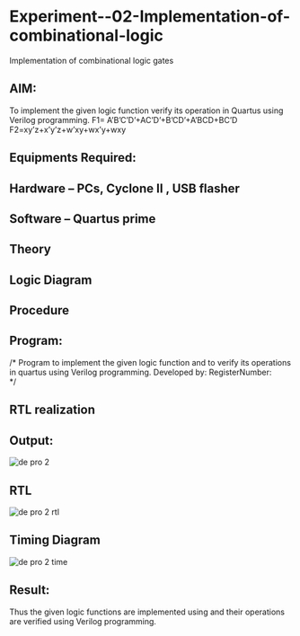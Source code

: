 # Experiment--02-Implementation-of-combinational-logic
Implementation of combinational logic gates
 
## AIM:
To implement the given logic function verify its operation in Quartus using Verilog programming.
 F1= A’B’C’D’+AC’D’+B’CD’+A’BCD+BC’D
F2=xy’z+x’y’z+w’xy+wx’y+wxy
 
 
 
## Equipments Required:
## Hardware – PCs, Cyclone II , USB flasher
## Software – Quartus prime


## Theory
 

## Logic Diagram
## Procedure
## Program:
/*
Program to implement the given logic function and to verify its operations in quartus using Verilog programming.
Developed by: 
RegisterNumber:  
*/
## RTL realization

## Output:
![de pro 2](https://github.com/RANJANKUMAR007/Experiment--02-Implementation-of-combinational-logic-/assets/152128740/9163c5d0-aec6-4fb5-893f-6589f44c59ea)
## RTL
![de pro 2 rtl](https://github.com/RANJANKUMAR007/Experiment--02-Implementation-of-combinational-logic-/assets/152128740/8975ace2-cff8-483d-837e-ce3ed1864ddc)
## Timing Diagram
![de pro 2 time](https://github.com/RANJANKUMAR007/Experiment--02-Implementation-of-combinational-logic-/assets/152128740/9aa35529-36d2-49cd-aaea-4341c7f1418c)
## Result:
Thus the given logic functions are implemented using  and their operations are verified using Verilog programming.
